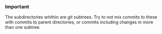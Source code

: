 ### Important

The subdirectories whithin are git subtrees.
Try to not mix commits to these
with commits to parent directories,
or commits including changes
in more than one subtree.